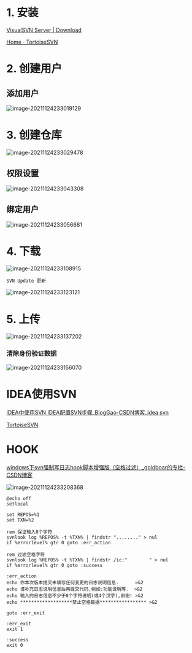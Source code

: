 # 1. 安装

[VisualSVN Server | Download](https://www.visualsvn.com/server/download/)

[Home · TortoiseSVN](https://tortoisesvn.net/)

# 2.  创建用户

## 添加用户

![image-20211124233019129](https://note-1259190304.cos.ap-chengdu.myqcloud.com/note/image-20211124233019129.png)

# 3. 创建仓库

![image-20211124233029478](https://note-1259190304.cos.ap-chengdu.myqcloud.com/note/image-20211124233029478.png)

## 权限设置

![image-20211124233043308](https://note-1259190304.cos.ap-chengdu.myqcloud.com/note/image-20211124233043308.png)

## 绑定用户

![image-20211124233056681](https://note-1259190304.cos.ap-chengdu.myqcloud.com/note/image-20211124233056681.png)

# 4. 下载

![image-20211124233108915](https://note-1259190304.cos.ap-chengdu.myqcloud.com/note/image-20211124233108915.png)

```Git
SVN Update 更新
```

![image-20211124233123121](https://note-1259190304.cos.ap-chengdu.myqcloud.com/note/image-20211124233123121.png)

# 5. 上传

![image-20211124233137202](https://note-1259190304.cos.ap-chengdu.myqcloud.com/note/image-20211124233137202.png)

### 清除身份验证数据

![image-20211124233156070](https://note-1259190304.cos.ap-chengdu.myqcloud.com/note/image-20211124233156070.png)

# IDEA使用SVN

[IDEA中使用SVN IDEA配置SVN步骤_BlogGao-CSDN博客_idea svn](https://blog.csdn.net/weixin_49343190/article/details/112519073?utm_medium=distribute.pc_relevant.none-task-blog-2~default~CTRLIST~default-1.no_search_link&depth_1-utm_source=distribute.pc_relevant.none-task-blog-2~default~CTRLIST~default-1.no_search_link)

[TortoiseSVN](https://tortoisesvn.net/docs/release/TortoiseSVN_zh_CN/index.html)

# HOOK

[windows下svn强制写日志hook脚本增强版（空格过滤）_goldboar的专栏-CSDN博客](https://blog.csdn.net/goldboar/article/details/7086964)

![image-20211124233208368](https://note-1259190304.cos.ap-chengdu.myqcloud.com/note/image-20211124233208368.png)

```shell
@echo off  
setlocal

set REPOS=%1  
set TXN=%2           

rem 保证输入8个字符
svnlook log %REPOS% -t %TXN% | findstr "........" > nul
if %errorlevel% gtr 0 goto :err_action

rem 过滤空格字符
svnlook log %REPOS% -t %TXN% | findstr /ic:"        " > nul
if %errorlevel% gtr 0 goto :success

:err_action
echo 你本次版本提交未填写任何变更的日志说明信息.      >&2
echo 请补充日志说明信息后再提交代码,例如:功能说明等.  >&2
echo 输入的日志信息不少于8个字符说明(或4个汉字),谢谢! >&2
echo *******************禁止空格数据***************** >&2

goto :err_exit

:err_exit
exit 1

:success
exit 0
```

